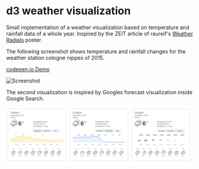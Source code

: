 d3 weather visualization 
========================

Small implementation of a weather visualization based on temperature and rainfall data of a whole year. Inspired by the ZEIT article of raureif's [Weather Radials](http://www.weather-radials.com/) poster.

The following screenshot shows temperature and rainfall changes for the weather station cologne nippes of 2015.

[codepen.io Demo](http://codepen.io/anon/pen/wMdOzm)

![Screenshot](year-visualization/demo.gif)

The second visualization is inspired by Googles forecast visualization inside Google Search.

![Screenshot](current-visualization/screenshot.jpg)


